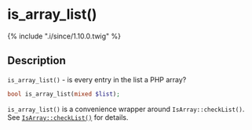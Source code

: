 # is_array_list()

{% include ".i/since/1.10.0.twig" %}

## Description

`is_array_list()` - is every entry in the list a PHP array?

```php
bool is_array_list(mixed $list);
```

`is_array_list()` is a convenience wrapper around `IsArray::checkList()`. See [`IsArray::checkList()`](IsArray.checkList.html) for details.
